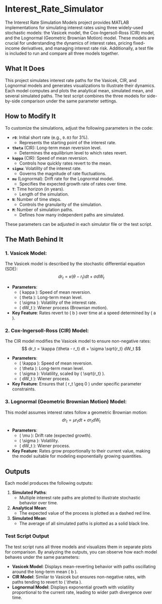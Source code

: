 # Interest_Rate_Simulator
The Interest Rate Simulation Models project provides MATLAB implementations for simulating interest rates using three widely-used stochastic models: the Vasicek model, the Cox-Ingersoll-Ross (CIR) model, and the Lognormal (Geometric Brownian Motion) model. These models are crucial for understanding the dynamics of interest rates, pricing fixed-income derivatives, and managing interest rate risk. Additionally, a test file is included to run and compare all three models together.

## What It Does
This project simulates interest rate paths for the Vasicek, CIR, and Lognormal models and generates visualizations to illustrate their dynamics. Each model computes and plots the analytical mean, simulated mean, and several simulated paths. The test script combines the three models for side-by-side comparison under the same parameter settings.

## How to Modify It
To customize the simulations, adjust the following parameters in the code:

- **`r0`**: Initial short rate (e.g., `0.03` for 3%).
  - Represents the starting point of the interest rate.
- **`theta`** (CIR): Long-term mean reversion level.
  - Determines the equilibrium level to which rates revert.
- **`kappa`** (CIR): Speed of mean reversion.
  - Controls how quickly rates revert to the mean.
- **`sigma`**: Volatility of the interest rate.
  - Governs the magnitude of rate fluctuations.
- **`mu`** (Lognormal): Drift rate for the Lognormal model.
  - Specifies the expected growth rate of rates over time.
- **`T`**: Time horizon (in years).
  - Length of the simulation.
- **`N`**: Number of time steps.
  - Controls the granularity of the simulation.
- **`M`**: Number of simulation paths.
  - Defines how many independent paths are simulated.

These parameters can be adjusted in each simulator file or the test script.

## The Math Behind It

### 1. Vasicek Model:
The Vasicek model is described by the stochastic differential equation (SDE): $$ dr_t = \kappa (\theta - r_t) dt + \sigma dW_t $$
- **Parameters**:
  - \( kappa \): Speed of mean reversion.
  - \( theta \): Long-term mean level.
  - \( \sigma \): Volatility of the interest rate.
  - \( dW_t \): Wiener process (Brownian motion).
- **Key Feature**: Rates revert to \( b \) over time at a speed determined by \( a \).

### 2. Cox-Ingersoll-Ross (CIR) Model:
The CIR model modifies the Vasicek model to ensure non-negative rates:
$$
dr_t = \kappa (\theta - r_t) dt + \sigma \sqrt{r_t} dW_t
$$
- **Parameters**:
  - \( \kappa \): Speed of mean reversion.
  - \( \theta \): Long-term mean level.
  - \( \sigma \): Volatility, scaled by \( \sqrt{r_t} \).
  - \( dW_t \): Wiener process.
- **Key Feature**: Ensures that \( r_t \geq 0 \) under specific parameter constraints.

### 3. Lognormal (Geometric Brownian Motion) Model:
This model assumes interest rates follow a geometric Brownian motion:
$$
dr_t = \mu r_t dt + \sigma r_t dW_t
$$
- **Parameters**:
  - \( \mu \): Drift rate (expected growth).
  - \( \sigma \): Volatility.
  - \( dW_t \): Wiener process.
- **Key Feature**: Rates grow proportionally to their current value, making the model suitable for modeling exponentially growing quantities.

## Outputs
Each model produces the following outputs:

1. **Simulated Paths**:
   - Multiple interest rate paths are plotted to illustrate stochastic behavior over time.
2. **Analytical Mean**:
   - The expected value of the process is plotted as a dashed red line.
3. **Simulated Mean**:
   - The average of all simulated paths is plotted as a solid black line.

### Test Script Output
The test script runs all three models and visualizes them in separate plots for comparison. By analyzing the outputs, you can observe how each model behaves under the same parameters:
- **Vasicek Model**: Displays mean-reverting behavior with paths oscillating around the long-term mean \( b \).
- **CIR Model**: Similar to Vasicek but ensures non-negative rates, with paths tending to revert to \( \theta \).
- **Lognormal Model**: Displays exponential growth with volatility proportional to the current rate, leading to wider path divergence over time.

